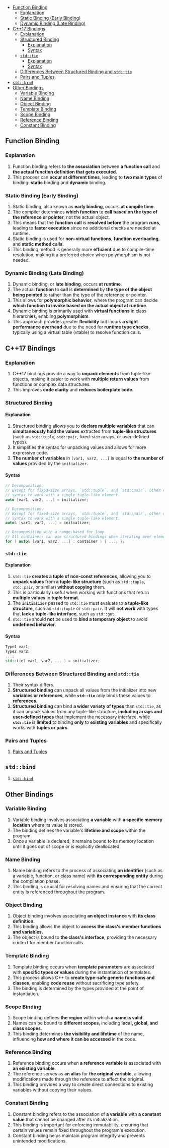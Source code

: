 <!-- vim-markdown-toc GFM -->

- [Function Binding](#function-binding)
  - [Explanation](#explanation)
  - [Static Binding (Early Binding)](#static-binding-early-binding)
  - [Dynamic Binding (Late Binding)](#dynamic-binding-late-binding)
- [C++17 Bindings](#c17-bindings)
  - [Explanation](#explanation-1)
  - [Structured Binding](#structured-binding)
    - [Explanation](#explanation-2)
    - [Syntax](#syntax)
  - [`std::tie`](#stdtie)
    - [Explanation](#explanation-3)
    - [Syntax](#syntax-1)
  - [Differences Between Structured Binding and `std::tie`](#differences-between-structured-binding-and-stdtie)
  - [Pairs and Tuples](#pairs-and-tuples)
- [`std::bind`](#stdbind)
- [Other Bindings](#other-bindings)
  - [Variable Binding](#variable-binding)
  - [Name Binding](#name-binding)
  - [Object Binding](#object-binding)
  - [Template Binding](#template-binding)
  - [Scope Binding](#scope-binding)
  - [Reference Binding](#reference-binding)
  - [Constant Binding](#constant-binding)

<!-- vim-markdown-toc -->

## Function Binding

### Explanation

1. Function binding refers to **the association** between **a function call** and **the actual
   function definition that gets executed**.
2. This process can **occur at different times**, leading to **two main types** of binding:
   **static** binding and **dynamic** binding.

### Static Binding (Early Binding)

1. Static binding, also known as **early binding**, occurs **at compile time**.
2. The compiler determines **which function** to **call** **based on the type of the reference or
   pointer**, not the actual object.
3. This means that the **function call** is **resolved before** the program **runs**, leading to
   **faster execution** since no additional checks are needed at runtime.
4. Static binding is used for **non-virtual functions**, **function overloading**, and **static
   method calls**.
5. This binding method is generally more **efficient** due to compile-time resolution, making it a
   preferred choice when polymorphism is not needed.

### Dynamic Binding (Late Binding)

1. Dynamic binding, or **late binding**, occurs **at runtime**.
2. The actual **function** to **call** is **determined** by **the type of the object being pointed**
   to rather than the type of the reference or pointer.
3. This allows for **polymorphic behavior**, where the program can decide **which function to invoke
   based on the actual object at runtime**.
4. Dynamic binding is primarily used with **virtual functions** in class hierarchies, enabling
   **polymorphism**.
5. This approach provides greater **flexibility** but incurs **a slight performance overhead** due
   to the need for **runtime type checks**, typically using a virtual table (vtable) to resolve
   function calls.

## C++17 Bindings

### Explanation

1. C++17 bindings provide a way to **unpack elements** from tuple-like objects, making it easier to
   work with **multiple return values** from functions or complex data structures.
2. This improves **code clarity** and **reduces boilerplate code**.

### Structured Binding

#### Explanation

1. Structured binding allows you to **declare multiple variables** that can **simultaneously hold
   the values** extracted from **tuple-like structures** (such as `std::tuple`, `std::pair`,
   fixed-size arrays, or user-defined types).
2. It simplifies the syntax for unpacking values and allows for more expressive code.
3. **The number of variables** in `[var1, var2, ...]` is equal to **the number of values** provided
   by the `initializer`.

#### Syntax

```CPP
// Decomposition.
// Except for fixed-size arrays, `std::tuple`, and `std::pair`, other containers can only use this
// syntax to work with a single tuple-like element.
auto [var1, var2, ...] = initializer;
```

```CPP
// Decomposition.
// Except for fixed-size arrays, `std::tuple`, and `std::pair`, other containers can only use this
// syntax to work with a single tuple-like element.
auto& [var1, var2, ...] = initializer;
```

```CPP
// Decomposition with a range-based for loop.
// All containers can use structured bindings when iterating over elements.
for ( auto& [var1, var2, ...] : container ) { ...; };
```

### `std::tie`

#### Explanation

1. `std::tie` **creates a tuple of non-const references**, allowing you to **unpack values** from
   **a tuple-like structure** (such as `std::tuple`, `std::pair`, or similar) **without copying**
   them.
2. This is particularly useful when working with functions that return **multiple values** in
   **tuple format**.
3. The **`initializer`** passed to `std::tie` must evaluate to **a tuple-like structure**, such as
   `std::tuple` or `std::pair`. It will **not work** with types that **lack a tuple-like
   interface**, such as `std::get`.
4. `std::tie` should **not** be used to **bind a temporary object** to avoid **undefined behavior**.

#### Syntax

```CPP
Type1 var1;
Type2 var2;
...;
std::tie( var1, var2, ... ) = initializer;
```

### Differences Between Structured Binding and `std::tie`

1. Their syntax differs.
2. **Structured binding** can unpack all values from the initializer into new **variables or
   references**, while **`std::tie`** only binds these values to **references**.
3. **Structured binding** can bind **a wider variety of types** than `std::tie`, as it can unpack
   values from any tuple-like structure, **including arrays and user-defined types** that implement
   the necessary interface, while **`std::tie`** is **limited** to binding **only** to **existing
   variables** and specifically works with **tuples or pairs**.

### Pairs and Tuples

1. [Pairs and Tuples](./PairsAndTuples.md)

## `std::bind`

1. [`std::bind`](./StdBindAndStdFunction.md#stdbind)

## Other Bindings

### Variable Binding

1. Variable binding involves associating **a variable** with **a specific memory location** where
   its value is stored.
2. The binding defines the variable's **lifetime and scope** within the program.
3. Once a variable is declared, it remains bound to its memory location until it goes out of scope
   or is explicitly deallocated.

### Name Binding

1. Name binding refers to the process of associating **an identifier** (such as a variable,
   function, or class name) with **its corresponding entity** during the compilation phase.
2. This binding is crucial for resolving names and ensuring that the correct entity is referenced
   throughout the program.

### Object Binding

1. Object binding involves associating **an object instance** with **its class definition**.
2. This binding allows the object to **access the class's member functions and variables**.
3. The object is bound to **the class's interface**, providing the necessary context for member
   function calls.

### Template Binding

1. Template binding occurs when **template parameters** are associated with **specific types or
   values** during the instantiation of templates.
2. This process allows C++ to **create type-safe generic functions and classes**, enabling **code
   reuse** without sacrificing type safety.
3. The binding is determined by the types provided at the point of instantiation.

### Scope Binding

1. Scope binding defines **the region** within which **a name is valid**.
2. Names can be bound to **different scopes**, including **local, global, and class scopes**.
3. This binding determines **the visibility and lifetime** of the name, influencing **how and where
   it can be accessed** in the code.

### Reference Binding

1. Reference binding occurs when **a reference variable** is associated with **an existing
   variable**.
2. The reference serves as **an alias** for **the original variable**, allowing modifications made
   through the reference to affect the original.
3. This binding provides a way to create direct connections to existing variables without copying
   their values.

### Constant Binding

1. Constant binding refers to the association of **a variable** with **a constant value** that
   cannot be changed after its initialization.
2. This binding is important for enforcing immutability, ensuring that certain values remain fixed
   throughout the program's execution.
3. Constant binding helps maintain program integrity and prevents unintended modifications.
